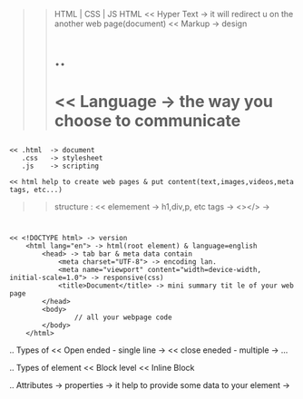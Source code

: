 >> HTML | CSS | JS
>> HTML
    << Hyper Text       -> it will redirect u on the another web page(document)
    << Markup           -> design <h1> .. <h1> 
    << Language         -> the way you choose to communicate

    << .html  -> document
       .css   -> stylesheet
       .js    -> scripting
    
    << html help to create web pages & put content(text,images,videos,meta tags, etc...)

>> structure :
    << elemement -> h1,div,p, etc
       tags     -> <></>
                -> <h1>

    << <!DOCTYPE html> -> version
        <html lang="en"> -> html(root element) & language=english
            <head> -> tab bar & meta data contain
                <meta charset="UTF-8"> -> encoding lan.
                <meta name="viewport" content="width=device-width, initial-scale=1.0"> -> responsive(css)
                <title>Document</title> -> mini summary tit le of your web page
            </head>
            <body>
                    // all your webpage code 
            </body>
        </html>

.. Types of 
    << Open ended - single line     -> <element />
    << close eneded - multiple      -> <element> ... </element>

.. Types of element
    << Block level
    << Inline Block 

.. Attributes -> properties -> it help to provide some data to your element
                -> <element attribute='value' />